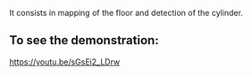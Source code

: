 It consists in mapping of the floor and detection of the cylinder.
## To see the demonstration:
https://youtu.be/sGsEi2_LDrw
